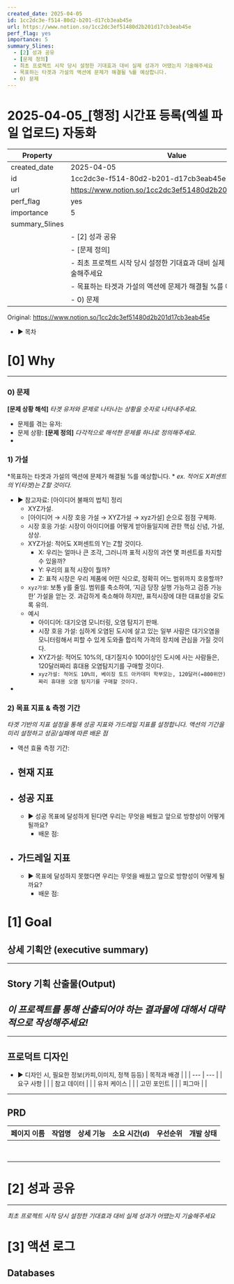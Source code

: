 ```yaml
---
created_date: 2025-04-05
id: 1cc2dc3e-f514-80d2-b201-d17cb3eab45e
url: https://www.notion.so/1cc2dc3ef51480d2b201d17cb3eab45e
perf_flag: yes
importance: 5
summary_5lines:
  - [2] 성과 공유
  - [문제 정의]
  - 최초 프로젝트 시작 당시 설정한 기대효과 대비 실제 성과가 어땠는지 기술해주세요
  - 목표하는 타겟과 가설의 액션에 문제가 해결될 %를 예상합니다.
  - 0) 문제
---
```


# 2025-04-05_[행정] 시간표 등록(엑셀 파일 업로드) 자동화

| Property | Value |
| --- | --- |
| created_date | 2025-04-05 |
| id | 1cc2dc3e-f514-80d2-b201-d17cb3eab45e |
| url | https://www.notion.so/1cc2dc3ef51480d2b201d17cb3eab45e |
| perf_flag | yes |
| importance | 5 |
| summary_5lines | |
|  | - [2] 성과 공유 |
|  | - [문제 정의] |
|  | - 최초 프로젝트 시작 당시 설정한 기대효과 대비 실제 성과가 어땠는지 기술해주세요 |
|  | - 목표하는 타겟과 가설의 액션에 문제가 해결될 %를 예상합니다. |
|  | - 0) 문제 |

Original: https://www.notion.so/1cc2dc3ef51480d2b201d17cb3eab45e

- ▶ 목차

# [0] Why

---

### 0) 문제
**[문제 상황 해석]**
*타겟 유저와 문제로 나타나는 상황을 숫자로 나타내주세요.*
- 문제를 겪는 유저:
- 문제 상황:
**[문제 정의]**
*다각적으로 해석한 문제를 하나로 정의해주세요.*
- 

### **1) 가설**
*목표하는 타겟과 가설의 액션에 문제가 해결될 %를 예상합니다. *
*ex. 적어도 X퍼센트의 Y(타겟)는 Z할 것이다.*
- ▶ 참고자료: [아이디어 불패의 법칙] 정리
  - XYZ가설.
  - [아이디어 → 시장 호응 가설 → XYZ가설 → xyz가설] 순으로 점점 구체화.
  - 시장 호응 가설: 시장이 아이디어를 어떻게 받아들일지에 관한 핵심 신념, 가설, 상상. 
  - XYZ가설: 적어도 X퍼센트의 Y는 Z할 것이다. 
    - X: 우리는 얼마나 큰 조각, 그러니까 표적 시장의 과연 몇 퍼센트를 차지할 수 있을까? 
    - Y: 우리의 표적 시장이 뭘까? 
    - Z: 표적 시장은 우리 제품에 어떤 식으로, 정확히 어느 범위까지 호응할까? 
  - `xyz가설`: 보통 y를 줄임. 범위를 축소하여, ‘지금 당장 실행 가능하고 검증 가능한’ 가설을 얻는 것. 과감하게 축소해야 하지만, 표적시장에 대한 대표성을 갖도록 유의.
  - 예시
    - 아이디어: 대기오염 모니터링, 오염 탐지기 판매. 
    - 시장 호응 가설: 심하게 오염된 도시에 살고 있는 일부 사람은 대기오염을 모니터링해서 피할 수 있게 도와줄 합리적 가격의 장치에 관심을 가질 것이다. 
    - XYZ가설: 적어도 10%의, 대기질지수 100이상인 도시에 사는 사람들은, 120달러짜리 휴대용 오염탐지기를 구매할 것이다. 
    - `xyz가설: 적어도 10%의, 베이징 토드 아카데미 학부모는, 120달러(=800위안)짜리 휴대용 오염 탐지기를 구매할 것이다. `
- 

### **2) 목표 지표 & 측정 기간**
*타겟 기반의 지표 설정을 통해 성공 지표와 가드레일 지표를 설정합니다. 
액션의 기간을 미리 설정하고 성공/실패에 따른 배운 점*
- 액션 효율 측정 기간: 
- 현재 지표
  - 
- 성공 지표
  - 
  - ▶ 성공 목표에 달성하게 된다면 우리는 무엇을 배웠고 앞으로 방향성이 어떻게 될까요?
    - 배운 점:
- 가드레일 지표
  - 
  - ▶ 목표에 달성하지 못했다면 우리는 무엇을 배웠고 앞으로 방향성이 어떻게 될까요?
    - 배운 점:

# [1] Goal

## 상세 기획안 (executive summary)

---

## Story 기획 산출물(Output)
*이 프로젝트를 통해 산출되어야 하는 결과물에 대해서 대략적으로 작성해주세요!*
- 

---

## 프로덕트 디자인
- ▶ 디자인 시, 필요한 정보(카피,이미지, 정책 등등)
| 목적과 배경 |  |
| --- | --- |
| 요구 사항 |  |
| 참고 데이터 |  |
| 유저 케이스 |  |
| 고민 포인트 |  |
| 피그마 |  |

---

## PRD
| **페이지 이름** | **작업명** | **상세 기능** | **소요 시간(d)** | **우선순위** | **개발 상태** |
| --- | --- | --- | --- | --- | --- |
|  |  |  |  |  |  |
|  |  |  |  |  |  |
|  |  |  |  |  |  |
|  |  |  |  |  |  |
|  |  |  |  |  |  |
|  |  |  |  |  |  |
|  |  |  |  |  |  |
|  |  |  |  |  |  |

# [2] 성과 공유

---
*최초 프로젝트 시작 당시 설정한 기대효과 대비 실제 성과가 어땠는지 기술해주세요*

# [3] 액션 로그

## Databases
